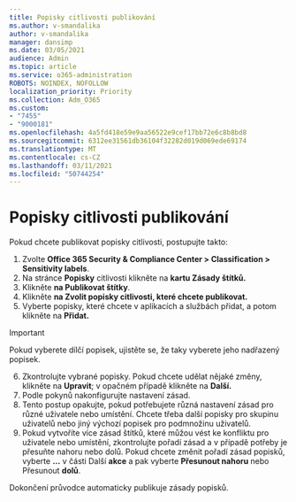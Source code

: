 ```yaml
---
title: Popisky citlivosti publikování
ms.author: v-smandalika
author: v-smandalika
manager: dansimp
ms.date: 03/05/2021
audience: Admin
ms.topic: article
ms.service: o365-administration
ROBOTS: NOINDEX, NOFOLLOW
localization_priority: Priority
ms.collection: Adm_O365
ms.custom:
- "7455"
- "9000181"
ms.openlocfilehash: 4a5fd418e59e9aa56522e9cef17bb72e6c8b8bd8
ms.sourcegitcommit: 6312ee31561db36104f32282d019d069ede69174
ms.translationtype: MT
ms.contentlocale: cs-CZ
ms.lasthandoff: 03/11/2021
ms.locfileid: "50744254"
---
```

# <a name="publish-sensitivity-labels"></a>Popisky citlivosti publikování

Pokud chcete publikovat popisky citlivosti, postupujte takto:

1. Zvolte **Office 365 Security & Compliance Center > Classification > Sensitivity labels**.
2. Na stránce **Popisky** citlivosti klikněte na **kartu Zásady štítků.**
3. Klikněte **na Publikovat štítky**.
4. Klikněte **na Zvolit popisky citlivosti, které chcete publikovat.** 
5. Vyberte popisky, které chcete v aplikacích a službách přidat, a potom klikněte na **Přidat.**
> [!IMPORTANT]
> Pokud vyberete dílčí popisek, ujistěte se, že taky vyberete jeho nadřazený popisek.
6. Zkontrolujte vybrané popisky. Pokud chcete udělat nějaké změny, klikněte na **Upravit**; v opačném případě klikněte na **Další.**
7. Podle pokynů nakonfigurujte nastavení zásad.
8. Tento postup opakujte, pokud potřebujete různá nastavení zásad pro různé uživatele nebo umístění. Chcete třeba další popisky pro skupinu uživatelů nebo jiný výchozí popisek pro podmnožinu uživatelů.
9. Pokud vytvoříte více zásad štítků, které můžou vést ke konfliktu pro uživatele nebo umístění, zkontrolujte pořadí zásad a v případě potřeby je přesuňte nahoru nebo dolů. Pokud chcete změnit pořadí zásad popisků, vyberte **...** v části Další **akce** a pak vyberte **Přesunout nahoru** nebo Přesunout **dolů**.

Dokončení průvodce automaticky publikuje zásady popisků.

